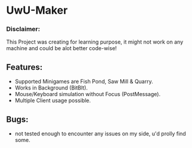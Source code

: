 # UwU-Maker

### Disclaimer:

This Project was creating for learning purpose, it might not work on any machine and could be alot better code-wise!



## Features:

- Supported Minigames are Fish Pond, Saw Mill & Quarry.
- Works in Background (BitBlt).
- Mouse/Keyboard simulation without Focus (PostMessage).
- Multiple Client usage possible.


## Bugs:

- not tested enough to encounter any issues on my side, u'd prolly find some.
